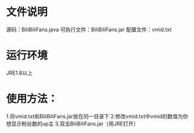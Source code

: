 # 文件说明
 源码：BiliBiliFans.java
 可执行文件：BiliBiliFans.jar
 配置文件：vmid.txt

# 运行环境
  JRE1.8以上

# 使用方法：
 1.将vmid.txt和BiliBiliFans.jar放在同一目录下
 2.修改vmid.txt中vmid的数值为你想显示粉丝数的up主
 3.双击BiliBiliFans.jar（用JRE打开）
